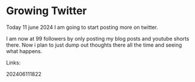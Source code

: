 # Growing Twitter

Today 11 june 2024 I am going to start posting more on twitter.

I am now at 99 followers by only posting my blog posts and youtube shorts there.
Now i plan to just dump out thoughts there all the time and seeing what happens.

Links:

202406111822
